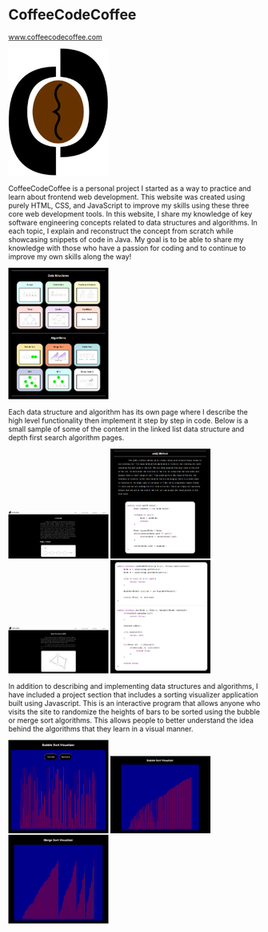 # CoffeeCodeCoffee
www.coffeecodecoffee.com

<img src="readmeImages/coffeecodecoffee.png" width="200">

CoffeeCodeCoffee is a personal project I started as a way to practice and learn about frontend web development. This website was created using purely HTML, CSS, and JavaScript to improve my skills using these three core web development tools. In this website, I share my knowledge of key software engineering concepts related to data structures and algorithms. In each topic, I explain and reconstruct the concept from scratch while showcasing snippets of code in Java. My goal is to be able to share my knowledge with those who have a passion for coding and to continue to improve my own skills along the way!

<img src="readmeImages/dataStructuresAndAlgorithms.png" width="200">

Each data structure and algorithm has its own page where I describe the high level functionality then implement it step by step in code. Below is a small sample of some of the content in the linked list data structure and depth first search algorithm pages.

<img src="readmeImages/linkedList.png" width="200">

<img src="readmeImages/linkedListCode.png" width="200">

<img src="readmeImages/dfs.png" width="200">

<img src="readmeImages/dfsCode.png" width="200">

In addition to describing and implementing data structures and algorithms, I have included a project section that includes a sorting visualizer application built using Javascript. This is an interactive program that allows anyone who visits the site to randomize the heights of bars to be sorted using the bubble or merge sort algorithms. This allows people to better understand the idea behind the algorithms that they learn in a visual manner.

<img src="readmeImages/bubbleSortRandom.png" width="200">

<img src="readmeImages/bubbleSortVisualizer.png" width="200">

<img src="readmeImages/mergeSortVisualizer.png" width="200">
